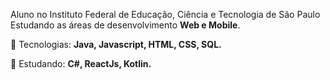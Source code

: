 

<p align="left"> 
  Aluno no Instituto Federal de Educação, Ciência e Tecnologia de São Paulo <br>
  Estudando as áreas de desenvolvimento <strong>Web e Mobile</strong>.<br>
</p>

<p align="left">
  🦄 Tecnologias: <strong>Java, Javascript, HTML, CSS, SQL.</strong>
</p>

<p align="left">
  💼 Estudando: <strong>C#, ReactJs, Kotlin.</strong>
</p>

